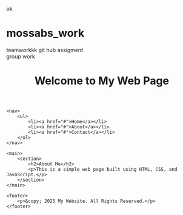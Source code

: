 
ok
# mossabs_work
teamworkkk
git hub assigment 
<br>
group work
<br>
<!DOCTYPE html>
<html lang="en">
<head>
    <meta charset="UTF-8">
    <meta name="viewport" content="width=device-width, initial-scale=1.0">
    <title>My First Web Page</title>
    <link rel="stylesheet" href="styles.css"> <!-- Link to an external CSS file -->
    <script defer src="script.js"></script> <!-- Link to an external JavaScript file -->
</head>
<body>
    <header>
        <h1>Welcome to My Web Page</h1>
    </header>
    
    <nav>
        <ul>
            <li><a href="#">Home</a></li>
            <li><a href="#">About</a></li>
            <li><a href="#">Contact</a></li>
        </ul>
    </nav>

    <main>
        <section>
            <h2>About Me</h2>
            <p>This is a simple web page built using HTML, CSS, and JavaScript.</p>
        </section>
    </main>

    <footer>
        <p>&copy; 2025 My Website. All Rights Reserved.</p>
    </footer>
</body>
</html>

